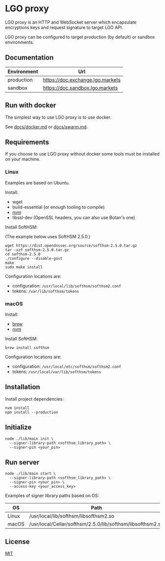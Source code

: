 # LGO proxy

LGO proxy is an HTTP and WebSocket server which encapsulate encryptions keys and request signature to target LGO API.

LGO proxy can be configured to target production (by default) or sandbox environments.

## Documentation

| Environment | Url                              |
| ----------- | -------------------------------- |
| production  | https://doc.exchange.lgo.markets |
| sandbox     | https://doc.sandbox.lgo.markets  |

## Run with docker

The simplest way to use LGO proxy is to use docker.

See [docs/docker.md](docs/docker.md) or [docs/swarm.md](docs/swarm.md).

## Requirements

If you choose to use LGO proxy without docker some tools must be installed on your machine.

### Linux

Examples are based on Ubuntu.

Install:

- wget
- build-essential (or enough tooling to compile)
- [nvm](https://github.com/creationix/nvm)
- libssl-dev (OpenSSL headers, you can also use Botan's one)

Install SoftHSM:

(The example below uses SoftHSM 2.5.0.)

```
wget https://dist.opendnssec.org/source/softhsm-2.5.0.tar.gz
tar -xzf softhsm-2.5.0.tar.gz
cd softhsm-2.5.0
./configure --disable-gost
make
sudo make install
```

Configuration locations are:

- configuration: `/usr/local/lib/softhsm/softhsm2.conf`
- tokens: `/var/lib/softhsm/tokens`

### macOS

Install:

- [brew](https://brew.sh)
- [nvm](https://github.com/creationix/nvm)

Install SoftHSM:

```
brew install softhsm
```

Configuration locations are:

- configuration: `/usr/local/etc/softhsm/softhsm2.conf`
- tokens: `/usr/local/var/lib/softhsm/tokens`

## Installation

Install project dependencies:

```
nvm install
npm install --production
```

## Initialize

```
node ./lib/main init \
  --signer-library-path <softhsm_library_path> \
  --signer-pin <your_pin>
```

## Run server

```
node ./lib/main start \
  --signer-library-path <softhsm_library_path> \
  --signer-pin <your_pin> \
  --access-key <your_access_key>
```

Examples of signer library paths based on OS:

| OS    | Path                                                       |
| ----- | ---------------------------------------------------------- |
| Linux | /usr/local/lib/softhsm/libsofthsm2.so                      |
| macOS | /usr/local/Cellar/softhsm/2.5.0/lib/softhsm/libsofthsm2.so |

## License

[MIT](LICENSE)
